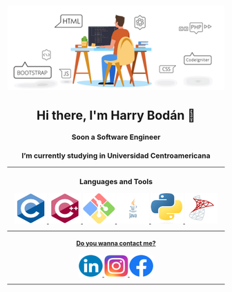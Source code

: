 [![Harry Bodán Linkedin](src/BannerPrincipal.gif)](https://www.linkedin.com/in/harry-bod%C3%A1n-3a9875236/)

<h1 align="center">Hi there, I'm Harry Bodán 👋</h1>
<h3 align="center">Soon a Software Engineer</h3>
<h3 align= "center">I’m currently studying in Universidad Centroamericana</h3>

<hr style="border-color:purple;">

<h3 align="center">Languages and Tools</h3>

<p align="center"> <a href="https://devdocs.io/c/" target="_blank" rel="noreferrer"> <img src="./src/C.svg" alt="C" width="75" height="70"/> <a href="https://devdocs.io/cpp/" target="_blank" rel="noreferrer"> <img src="./src/C++.svg" alt="C++" width="75" height="70"/> <a href="https://devdocs.io/git/" target="_blank" rel="noreferrer"> <img src="./src/Git.svg" alt="Git" width="75" height="70"/> <a href="https://devdocs.io/openjdk/" target="_blank" rel="noreferrer"> <img src="./src/Java.svg" alt="Java" width="75" height="70"/> <a href="https://devdocs.io/python~3.10/" target="_blank" rel="noreferrer"> <img src="./src/Python.png" alt="Java" width="75" height="70"/> <a href="https://www.microsoft.com/es-es/sql-server/sql-server-2019" target="_blank" rel="noreferrer"> <img src="./src/SqlServer.png" alt="Sql Server" width="75" height="70"/>

<hr style="border:15px;">

<h4 align="center">Do you wanna contact me?</h4>

<p align="center"> <a href="https://www.linkedin.com/in/harry-bod%C3%A1n-3a9875236/" target="_blank" rel="noreferrer"> <img src="./src/Linkedin.png" alt="My Linkedin Profile" width="55" height="50"/> <a href="https://www.instagram.com/h_bodann/" target="_blank" rel="noreferrer"> <img src="./src/Instagram.webp" alt="Mi Instagram Profile" width="55" height="50"/> <a href="https://www.facebook.com/harry.bodan.5" target="_blank" rel="noreferrer"> <img src="./src/Facebook.webp" alt="My Facebook Profile" width="55" height="50"/> 

<hr style="border:15px;">
